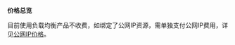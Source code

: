**价格总览**

目前使用负载均衡产品不收费，如绑定了公网IP资源，需单独支付公网IP费用，详见[公网IP价格](https://www.jdcloud.com/help/detail/1579/isCatalog/1 "公网IP价格")。